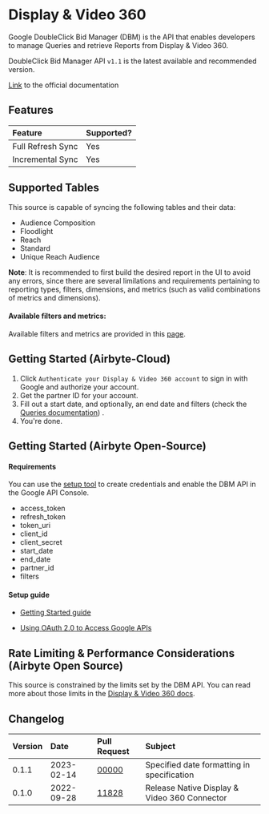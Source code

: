 # Display & Video 360

Google DoubleClick Bid Manager (DBM) is the API that enables developers to manage Queries and retrieve Reports from Display & Video 360.

DoubleClick Bid Manager API `v1.1` is the latest available and recommended version.

[Link](https://developers.google.com/bid-manager/guides/getting-started-api) to the official documentation

## Features

| Feature           | Supported? |
| :---------------- | :--------- |
| Full Refresh Sync | Yes        |
| Incremental Sync  | Yes        |

## Supported Tables

This source is capable of syncing the following tables and their data:

- Audience Composition
- Floodlight
- Reach
- Standard
- Unique Reach Audience

**Note**: It is recommended to first build the desired report in the UI to avoid any errors, since there are several limilations and requirements pertaining to reporting types, filters, dimensions, and metrics (such as valid combinations of metrics and dimensions).

#### Available filters and metrics:

Available filters and metrics are provided in this [page](https://developers.google.com/bid-manager/v1.1/filters-metrics).

## Getting Started \(Airbyte-Cloud\)

1. Click `Authenticate your Display & Video 360 account` to sign in with Google and authorize your account.
2. Get the partner ID for your account.
3. Fill out a start date, and optionally, an end date and filters (check the [Queries documentation](https://developers.google.com/bid-manager/v1.1/queries)) .
4. You're done.

## Getting Started \(Airbyte Open-Source\)

#### Requirements

You can use the [setup tool](https://console.developers.google.com/start/api?id=doubleclickbidmanager&credential=client_key) to create credentials and enable the DBM API in the Google API Console.

- access_token
- refresh_token
- token_uri
- client_id
- client_secret
- start_date
- end_date
- partner_id
- filters

#### Setup guide

- [Getting Started guide](https://developers.google.com/bid-manager/guides/getting-started-api)

- [Using OAuth 2.0 to Access Google APIs](https://developers.google.com/identity/protocols/oauth2/web-server#enable-apis)

## Rate Limiting & Performance Considerations \(Airbyte Open Source\)

This source is constrained by the limits set by the DBM API. You can read more about those limits in the [Display & Video 360 docs](https://developers.google.com/bid-manager/guides/scheduled-reports/best-practices#consider_reporting_quotas).

## Changelog

| Version | Date       | Pull Request                                             | Subject                                      |
| :------ | :--------- | :------------------------------------------------------- | :------------------------------------------- |
| 0.1.1   | 2023-02-14 | [00000](https://github.com/airbytehq/airbyte/pull/00000) | Specified date formatting in specification |
| 0.1.0   | 2022-09-28 | [11828](https://github.com/airbytehq/airbyte/pull/11828) | Release Native Display & Video 360 Connector |
